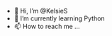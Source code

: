 - 👋 Hi, I’m @KelsieS
- 🌱 I’m currently learning Python
- 📫 How to reach me ...

<!---
KelsieS/KelsieS is a ✨ special ✨ repository because its `README.md` (this file) appears on your GitHub profile.
You can click the Preview link to take a look at your changes.
--->
